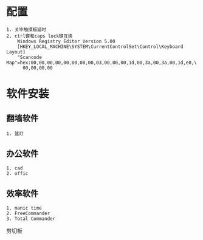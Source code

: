 # 配置
    1. 关毕触摸板延时
    2. ctrl键和caps lock键互换
        Windows Registry Editor Version 5.00
        [HKEY_LOCAL_MACHINE\SYSTEM\CurrentControlSet\Control\Keyboard Layout]
        "Scancode Map"=hex:00,00,00,00,00,00,00,00,03,00,00,00,1d,00,3a,00,3a,00,1d,e0,\
          00,00,00,00
# 软件安装
## 翻墙软件
    1. 篮灯
## 办公软件
    1. cad
    2. offic
## 效率软件
    1. manic time
    2. FreeCommander
    3. Total Commander
剪切板
